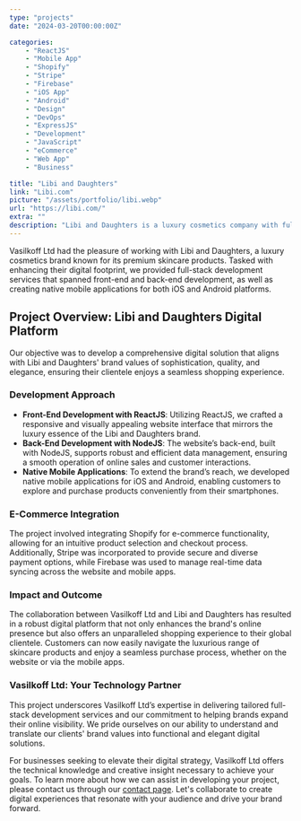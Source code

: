 ```yaml
---
type: "projects"
date: "2024-03-20T00:00:00Z"

categories: 
    - "ReactJS"
    - "Mobile App"
    - "Shopify"
    - "Stripe"
    - "Firebase"
    - "iOS App"
    - "Android"
    - "Design"
    - "DevOps"
    - "ExpressJS"
    - "Development"
    - "JavaScript"
    - "eCommerce"
    - "Web App"
    - "Business"

title: "Libi and Daughters"
link: "Libi.com"
picture: "/assets/portfolio/libi.webp"
url: "https://libi.com/"
extra: ""
description: "Libi and Daughters is a luxury cosmetics company with full stack development services, including ReactJS and NodeJS front and back-end development, and native mobile applications for iOS and Android."
---
```

Vasilkoff Ltd had the pleasure of working with Libi and Daughters, a luxury cosmetics brand known for its premium skincare products. Tasked with enhancing their digital footprint, we provided full-stack development services that spanned front-end and back-end development, as well as creating native mobile applications for both iOS and Android platforms.

## Project Overview: Libi and Daughters Digital Platform
Our objective was to develop a comprehensive digital solution that aligns with Libi and Daughters' brand values of sophistication, quality, and elegance, ensuring their clientele enjoys a seamless shopping experience.

### Development Approach
- **Front-End Development with ReactJS**: Utilizing ReactJS, we crafted a responsive and visually appealing website interface that mirrors the luxury essence of the Libi and Daughters brand.
- **Back-End Development with NodeJS**: The website’s back-end, built with NodeJS, supports robust and efficient data management, ensuring a smooth operation of online sales and customer interactions.
- **Native Mobile Applications**: To extend the brand’s reach, we developed native mobile applications for iOS and Android, enabling customers to explore and purchase products conveniently from their smartphones.

### E-Commerce Integration
The project involved integrating Shopify for e-commerce functionality, allowing for an intuitive product selection and checkout process. Additionally, Stripe was incorporated to provide secure and diverse payment options, while Firebase was used to manage real-time data syncing across the website and mobile apps.

### Impact and Outcome
The collaboration between Vasilkoff Ltd and Libi and Daughters has resulted in a robust digital platform that not only enhances the brand's online presence but also offers an unparalleled shopping experience to their global clientele. Customers can now easily navigate the luxurious range of skincare products and enjoy a seamless purchase process, whether on the website or via the mobile apps.

### Vasilkoff Ltd: Your Technology Partner
This project underscores Vasilkoff Ltd’s expertise in delivering tailored full-stack development services and our commitment to helping brands expand their online visibility. We pride ourselves on our ability to understand and translate our clients' brand values into functional and elegant digital solutions.

For businesses seeking to elevate their digital strategy, Vasilkoff Ltd offers the technical knowledge and creative insight necessary to achieve your goals. To learn more about how we can assist in developing your project, please contact us through our [contact page](https://vasilkoff.com/contact-us). Let's collaborate to create digital experiences that resonate with your audience and drive your brand forward.
